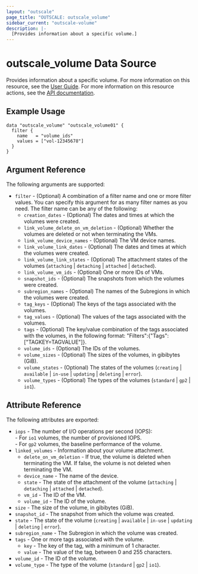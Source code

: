 ```yaml
---
layout: "outscale"
page_title: "OUTSCALE: outscale_volume"
sidebar_current: "outscale-volume"
description: |-
  [Provides information about a specific volume.]
---
```


# outscale_volume Data Source

Provides information about a specific volume.
For more information on this resource, see the [User Guide](https://wiki.outscale.net/display/EN/About+Volumes).
For more information on this resource actions, see the [API documentation](https://docs.outscale.com/api#3ds-outscale-api-volume).

## Example Usage

```hcl
data "outscale_volume" "outscale_volume01" {
  filter {
    name   = "volume_ids"
    values = ["vol-12345678"]
  }
}
```

## Argument Reference

The following arguments are supported:

* `filter` - (Optional) A combination of a filter name and one or more filter values. You can specify this argument for as many filter names as you need. The filter name can be any of the following:
    * `creation_dates` - (Optional) The dates and times at which the volumes were created.
    * `link_volume_delete_on_vm_deletion` - (Optional) Whether the volumes are deleted or not when terminating the VMs.
    * `link_volume_device_names` - (Optional) The VM device names.
    * `link_volume_link_dates` - (Optional) The dates and times at which the volumes were created.
    * `link_volume_link_states` - (Optional) The attachment states of the volumes (`attaching` \| `detaching` \| `attached` \| `detached`).
    * `link_volume_vm_ids` - (Optional) One or more IDs of VMs.
    * `snapshot_ids` - (Optional) The snapshots from which the volumes were created.
    * `subregion_names` - (Optional) The names of the Subregions in which the volumes were created.
    * `tag_keys` - (Optional) The keys of the tags associated with the volumes.
    * `tag_values` - (Optional) The values of the tags associated with the volumes.
    * `tags` - (Optional) The key/value combination of the tags associated with the volumes, in the following format: &quot;Filters&quot;:{&quot;Tags&quot;:[&quot;TAGKEY=TAGVALUE&quot;]}.
    * `volume_ids` - (Optional) The IDs of the volumes.
    * `volume_sizes` - (Optional) The sizes of the volumes, in gibibytes (GiB).
    * `volume_states` - (Optional) The states of the volumes (`creating` \| `available` \| `in-use` \| `updating` \| `deleting` \| `error`).
    * `volume_types` - (Optional) The types of the volumes (`standard` \| `gp2` \| `io1`).

## Attribute Reference

The following attributes are exported:

* `iops` - The number of I/O operations per second (IOPS):<br />- For `io1` volumes, the number of provisioned IOPS.<br />- For `gp2` volumes, the baseline performance of the volume.
* `linked_volumes` - Information about your volume attachment.
    * `delete_on_vm_deletion` - If true, the volume is deleted when terminating the VM. If false, the volume is not deleted when terminating the VM.
    * `device_name` - The name of the device.
    * `state` - The state of the attachment of the volume (`attaching` \| `detaching` \| `attached` \| `detached`).
    * `vm_id` - The ID of the VM.
    * `volume_id` - The ID of the volume.
* `size` - The size of the volume, in gibibytes (GiB).
* `snapshot_id` - The snapshot from which the volume was created.
* `state` - The state of the volume (`creating` \| `available` \| `in-use` \| `updating` \| `deleting` \| `error`).
* `subregion_name` - The Subregion in which the volume was created.
* `tags` - One or more tags associated with the volume.
    * `key` - The key of the tag, with a minimum of 1 character.
    * `value` - The value of the tag, between 0 and 255 characters.
* `volume_id` - The ID of the volume.
* `volume_type` - The type of the volume (`standard` \| `gp2` \| `io1`).
